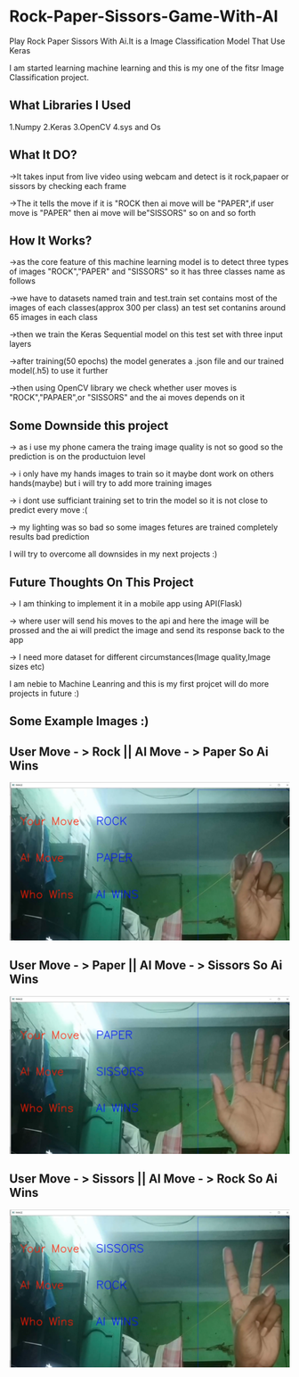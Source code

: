 # Rock-Paper-Sissors-Game-With-AI
Play Rock Paper Sissors With Ai.It is a Image Classification Model That Use Keras

I am started learning machine learning and this is my one of the fitsr Image Classification project.

## What Libraries I Used
1.Numpy
2.Keras
3.OpenCV
4.sys and Os

## What It DO?
->It takes input from live video using webcam and detect is it rock,papaer or sissors by checking each frame

->The it tells the move if it is "ROCK then ai move will be "PAPER",if user move is "PAPER" then ai move will be"SISSORS" so on and so forth

## How It Works?
->as the core feature of this machine learning model is to detect three types of images "ROCK","PAPER" and "SISSORS" so it has three classes name as follows

->we have to datasets named train and test.train set contains most of the images of each classes(approx 300 per class) an test set contanins around 65 images in each class

->then we train the Keras Sequential model on this test set with three input layers

->after training(50 epochs) the model generates a .json file and our trained model(.h5) to use it further

->then using OpenCV library we check whether user moves is "ROCK","PAPAER",or "SISSORS" and the ai moves depends on it

## Some Downside this project
-> as i use my phone camera the traing image quality is not so good so the prediction is on the productuion level

-> i only have my hands images to train so it maybe dont work on others hands(maybe) but i will try to add more training images

-> i dont use sufficiant training set to trin the model so it is not close to predict every move :(

-> my lighting was so bad so some images fetures are trained completely results bad prediction

I will try to overcome all downsides in my next projects :)

## Future Thoughts On This Project
-> I am thinking to implement it in a mobile app using API(Flask)

-> where user will send his moves to the api and here the image will be prossed and the ai will predict the image and send its response back to the app

-> I need more dataset for different circumstances(Image quality,Image sizes etc)

I am nebie to Machine Leanring and this is my first projcet will do more projects in future :)

## Some Example Images :)

## User Move - > Rock || AI Move - > Paper So Ai Wins
![Predicting Rock](Images/rock_predict.png)

## User Move - > Paper || AI Move - > Sissors So Ai Wins
![Predicting Rock](Images/paper_predict.png)


## User Move - > Sissors || AI Move - > Rock So Ai Wins
![Predicting Rock](Images/sissors_predict.png)

